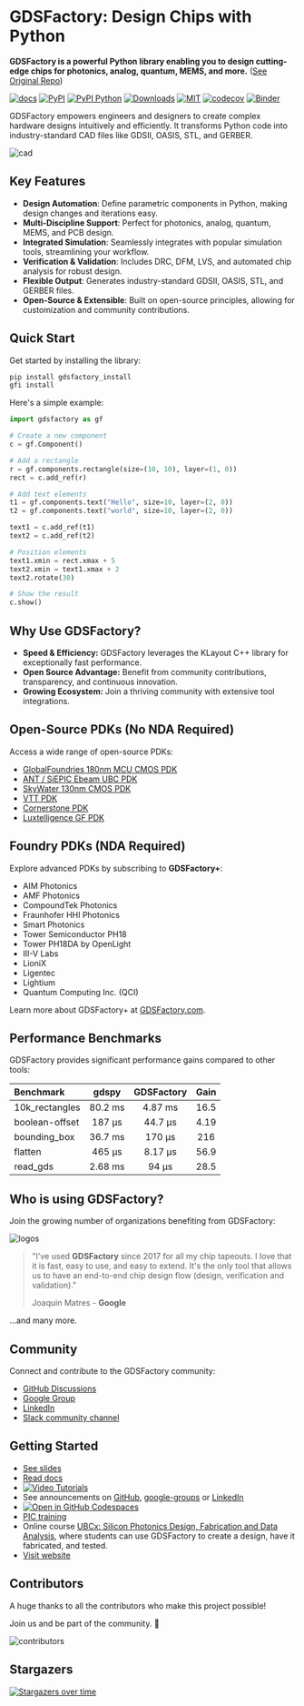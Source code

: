 # GDSFactory: Design Chips with Python 

**GDSFactory is a powerful Python library enabling you to design cutting-edge chips for photonics, analog, quantum, MEMS, and more.** ([See Original Repo](https://github.com/gdsfactory/gdsfactory))

[![docs](https://github.com/gdsfactory/gdsfactory/actions/workflows/pages.yml/badge.svg)](https://gdsfactory.github.io/gdsfactory/)
[![PyPI](https://img.shields.io/pypi/v/gdsfactory)](https://pypi.org/project/gdsfactory/)
[![PyPI Python](https://img.shields.io/pypi/pyversions/gdsfactory.svg)](https://pypi.python.org/pypi/gdsfactory)
[![Downloads](https://static.pepy.tech/badge/gdsfactory)](https://pepy.tech/project/gdsfactory)
[![MIT](https://img.shields.io/github/license/gdsfactory/gdsfactory)](https://choosealicense.com/licenses/mit/)
[![codecov](https://img.shields.io/codecov/c/github/gdsfactory/gdsfactory)](https://codecov.io/gh/gdsfactory/gdsfactory/tree/main/gdsfactory)
[![Binder](https://mybinder.org/badge_logo.svg)](https://mybinder.org/v2/gh/gdsfactory/binder-sandbox/HEAD)

GDSFactory empowers engineers and designers to create complex hardware designs intuitively and efficiently. It transforms Python code into industry-standard CAD files like GDSII, OASIS, STL, and GERBER.

![cad](https://i.imgur.com/3cUa2GV.png)

## Key Features

*   **Design Automation**: Define parametric components in Python, making design changes and iterations easy.
*   **Multi-Discipline Support**: Perfect for photonics, analog, quantum, MEMS, and PCB design.
*   **Integrated Simulation**:  Seamlessly integrates with popular simulation tools, streamlining your workflow.
*   **Verification & Validation**: Includes DRC, DFM, LVS, and automated chip analysis for robust design.
*   **Flexible Output**: Generates industry-standard GDSII, OASIS, STL, and GERBER files.
*   **Open-Source & Extensible**:  Built on open-source principles, allowing for customization and community contributions.

## Quick Start

Get started by installing the library:

```bash
pip install gdsfactory_install
gfi install
```

Here's a simple example:

```python
import gdsfactory as gf

# Create a new component
c = gf.Component()

# Add a rectangle
r = gf.components.rectangle(size=(10, 10), layer=(1, 0))
rect = c.add_ref(r)

# Add text elements
t1 = gf.components.text("Hello", size=10, layer=(2, 0))
t2 = gf.components.text("world", size=10, layer=(2, 0))

text1 = c.add_ref(t1)
text2 = c.add_ref(t2)

# Position elements
text1.xmin = rect.xmax + 5
text2.xmin = text1.xmax + 2
text2.rotate(30)

# Show the result
c.show()
```

## Why Use GDSFactory?

*   **Speed & Efficiency:**  GDSFactory leverages the KLayout C++ library for exceptionally fast performance.
*   **Open Source Advantage:** Benefit from community contributions, transparency, and continuous innovation.
*   **Growing Ecosystem:** Join a thriving community with extensive tool integrations.

## Open-Source PDKs (No NDA Required)

Access a wide range of open-source PDKs:

*   [GlobalFoundries 180nm MCU CMOS PDK](https://gdsfactory.github.io/gf180/)
*   [ANT / SiEPIC Ebeam UBC PDK](https://gdsfactory.github.io/ubc)
*   [SkyWater 130nm CMOS PDK](https://gdsfactory.github.io/skywater130/)
*   [VTT PDK](https://github.com/gdsfactory/vtt)
*   [Cornerstone PDK](https://gdsfactory.github.io/cspdk)
*   [Luxtelligence GF PDK](https://github.com/Luxtelligence/lxt_pdk_gf)

## Foundry PDKs (NDA Required)

Explore advanced PDKs by subscribing to **GDSFactory+**:

*   AIM Photonics
*   AMF Photonics
*   CompoundTek Photonics
*   Fraunhofer HHI Photonics
*   Smart Photonics
*   Tower Semiconductor PH18
*   Tower PH18DA by OpenLight
*   III-V Labs
*   LioniX
*   Ligentec
*   Lightium
*   Quantum Computing Inc. (QCI)

Learn more about GDSFactory+ at [GDSFactory.com](https://gdsfactory.com/).

## Performance Benchmarks

GDSFactory provides significant performance gains compared to other tools:

| Benchmark      |  gdspy  | GDSFactory | Gain |
| :------------- | :-----: | :--------: | :--: |
| 10k_rectangles | 80.2 ms |  4.87 ms   | 16.5 |
| boolean-offset | 187 μs  |  44.7 μs   | 4.19 |
| bounding_box   | 36.7 ms |   170 μs   | 216  |
| flatten        | 465 μs  |  8.17 μs   | 56.9 |
| read_gds       | 2.68 ms |   94 μs    | 28.5 |

## Who is using GDSFactory?

Join the growing number of organizations benefiting from GDSFactory:

![logos](https://i.imgur.com/VzLNMH1.png)

> "I've used **GDSFactory** since 2017 for all my chip tapeouts. I love that it is fast, easy to use, and easy to extend. It's the only tool that allows us to have an end-to-end chip design flow (design, verification and validation)."
>
> Joaquin Matres - **Google**

...and many more.

## Community

Connect and contribute to the GDSFactory community:

*   [GitHub Discussions](https://github.com/gdsfactory/gdsfactory/discussions)
*   [Google Group](https://groups.google.com/g/gdsfactory)
*   [LinkedIn](https://www.linkedin.com/company/gdsfactory)
*   [Slack community channel](https://join.slack.com/t/gdsfactory-community/shared_invite/zt-3aoygv7cg-r5BH6yvL4YlHfY8~UXp0Wg)

## Getting Started

*   [See slides](https://docs.google.com/presentation/d/1_ZmUxbaHWo_lQP17dlT1FWX-XD8D9w7-FcuEih48d_0/edit#slide=id.g11711f50935_0_5)
*   [Read docs](https://gdsfactory.github.io/gdsfactory/)
*   [![Video Tutorials](https://img.shields.io/badge/youtube-Video_Tutorials-red.svg?logo=youtube)](https://www.youtube.com/@gdsfactory/playlists)
*   See announcements on [GitHub](https://github.com/gdsfactory/gdsfactory/discussions/547), [google-groups](https://groups.google.com/g/gdsfactory) or [LinkedIn](https://www.linkedin.com/company/gdsfactory)
*   [![Open in GitHub Codespaces](https://github.com/codespaces/badge.svg)](https://github.com/codespaces/new?hide_repo_select=true&ref=main&repo=250169028)
*   [PIC training](https://gdsfactory.github.io/gdsfactory-photonics-training/)
*   Online course [UBCx: Silicon Photonics Design, Fabrication and Data Analysis](https://www.edx.org/learn/engineering/university-of-british-columbia-silicon-photonics-design-fabrication-and-data-ana), where students can use GDSFactory to create a design, have it fabricated, and tested.
*   [Visit website](https://gdsfactory.com)

## Contributors

A huge thanks to all the contributors who make this project possible!

Join us and be part of the community. 🚀

![contributors](https://i.imgur.com/0AuMHZE.png)

## Stargazers

[![Stargazers over time](https://starchart.cc/gdsfactory/gdsfactory.svg)](https://starchart.cc/gdsfactory/gdsfactory)